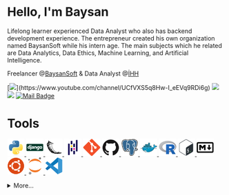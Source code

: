 # Hello, I'm Baysan

Lifelong learner experienced Data Analyst who also has backend development experience. The entrepreneur created his own organization named BaysanSoft while his intern age. The main subjects which he related are Data Analytics, Data Ethics, Machine Learning, and Artificial Intelligence.

Freelancer @[BaysanSoft](https://www.baysansoft.com) & Data Analyst @[İHH](https://www.ihh.org.tr/)


[![](https://img.shields.io/badge/youtube-%23FF0000.svg?&style=for-the-badge&logo=youtube&logoColor=white")](https://www.youtube.com/channel/UCfVXS5q8Hw-I_eEVq9RDi6g)
[![](https://img.shields.io/badge/linkedin-%230077B5.svg?&style=for-the-badge&logo=linkedin&logoColor=white)](https://www.linkedin.com/in/muhammed-enes-baysan-928258173/)
[![](https://img.shields.io/badge/medium-%2312100E.svg?&style=for-the-badge&logo=medium&logoColor=white)](https://medium.com/@mebaysan)
[![Mail Badge](https://img.shields.io/badge/menesbaysan@gmail.com-c14438?style=for-the-badge&logo=Gmail&logoColor=white&link=mailto:menesbaysan@gmail.com)](mailto:menesbaysan@gmail.com)



# Tools
<p align="left"> <a href="https://www.python.org/" target="_blank"> <img src="https://raw.githubusercontent.com/devicons/devicon/master/icons/python/python-original.svg" alt="Python" width="40" height="40"/> </a>
<a href="https://www.djangoproject.com/" target="_blank"> <img src="https://raw.githubusercontent.com/devicons/devicon/master/icons/django/django-original.svg" alt="Django" width="40" height="40"/> </a>
<a href="https://flask.palletsprojects.com/" target="_blank"> <img src="https://raw.githubusercontent.com/devicons/devicon/master/icons/flask/flask-original.svg" alt="Flask" width="40" height="40"/> </a>
<a href="https://pandas.pydata.org/" target="_blank"> <img src="https://raw.githubusercontent.com/devicons/devicon/master/icons/pandas/pandas-original.svg" alt="Pandas" width="40" height="40"/> </a>
<a href="https://git-scm.com/" target="_blank"> <img src="https://raw.githubusercontent.com/devicons/devicon/master/icons/git/git-original.svg" alt="Git" width="40" height="40"/> </a>
<a href="https://www.github.com/" target="_blank"> <img src="https://raw.githubusercontent.com/devicons/devicon/master/icons/github/github-original.svg" alt="GitHub" width="40" height="40"/> </a>
<a href="https://www.postgresql.org/" target="_blank"> <img src="https://raw.githubusercontent.com/devicons/devicon/master/icons/postgresql/postgresql-original.svg" alt="PostgreSQL" width="40" height="40"/> </a>
<a href="https://www.docker.com/" target="_blank"> <img src="https://raw.githubusercontent.com/devicons/devicon/master/icons/docker/docker-original.svg" alt="Docker" width="40" height="40"/> </a>
<a href="https://www.r-project.org/" target="_blank"> <img src="https://raw.githubusercontent.com/devicons/devicon/master/icons/r/r-original.svg" alt="R" width="40" height="40"/> </a>
<a href="https://savannah.gnu.org/projects/bash/" target="_blank"> <img src="https://raw.githubusercontent.com/devicons/devicon/master/icons/bash/bash-original.svg" alt="Bash Script" width="40" height="40"/> </a>
<a href="https://daringfireball.net/projects/markdown/" target="_blank"> <img src="https://raw.githubusercontent.com/devicons/devicon/master/icons/markdown/markdown-original.svg" alt="Markdown" width="40" height="40"/> </a>
<a href="https://ubuntu.com/" target="_blank"> <img src="https://raw.githubusercontent.com/devicons/devicon/master/icons/ubuntu/ubuntu-plain.svg" alt="Ubuntu" width="40" height="40"/> </a>
<a href="https://jupyter.org/" target="_blank"> <img src="https://raw.githubusercontent.com/devicons/devicon/master/icons/jupyter/jupyter-original.svg" alt="Jupyter" width="40" height="40"/> </a>
<a href="https://code.visualstudio.com/" target="_blank"> <img src="https://raw.githubusercontent.com/devicons/devicon/master/icons/vscode/vscode-original.svg" alt="VsCode" width="40" height="40"/> </a>
</p>



<details>
  <summary>More...</summary>

[![](./assets/python-for-data-science-and-ai.png)](https://www.youracclaim.com/badges/8b5a6b14-3ca4-4717-b683-fa156513cba3/public_url)
[![](./assets/data-analysis-with-python.png)](https://www.youracclaim.com/badges/06eff18d-d8af-464b-82d9-4ab8f01528fd/public_url)
[![](./assets/data-visualization-with-python.png)](https://www.youracclaim.com/badges/0bc55bef-e160-4e10-96fa-fd94fc851fdd/public_url)


  <img src="https://github-readme-stats.vercel.app/api?username=mebaysan&show_icons=true">
  
  [![](./assets/logo.jpg)](https://www.baysansoft.com)
</details>
 

 
